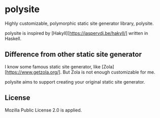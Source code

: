 # polysite
Highly customizable, polymorphic static site generator library, polysite.

polysite is inspired by [Hakyll][https://jaspervdj.be/hakyll/] written in Haskell.

## Difference from other static site generator
I know some famous static site generator, like [Zola][https://www.getzola.org/].
But Zola is not enough customizable for me.

polysite aims to support creating your original static site generator.

## License
Mozilla Public License 2.0 is applied.
